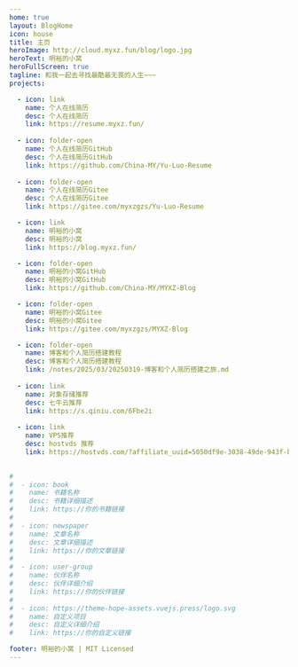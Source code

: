 ```yaml
---
home: true
layout: BlogHome
icon: house
title: 主页
heroImage: http://cloud.myxz.fun/blog/logo.jpg
heroText: 明裕的小窝
heroFullScreen: true
tagline: 和我一起去寻找最酷最无畏的人生~~~
projects:

  - icon: link
    name: 个人在线简历
    desc: 个人在线简历
    link: https://resume.myxz.fun/
    
  - icon: folder-open
    name: 个人在线简历GitHub
    desc: 个人在线简历GitHub
    link: https://github.com/China-MY/Yu-Luo-Resume
    
  - icon: folder-open
    name: 个人在线简历Gitee
    desc: 个人在线简历Gitee
    link: https://gitee.com/myxzgzs/Yu-Luo-Resume

  - icon: link
    name: 明裕的小窝
    desc: 明裕的小窝
    link: https://blog.myxz.fun/

  - icon: folder-open
    name: 明裕的小窝GitHub
    desc: 明裕的小窝GitHub
    link: https://github.com/China-MY/MYXZ-Blog

  - icon: folder-open
    name: 明裕的小窝Gitee
    desc: 明裕的小窝Gitee
    link: https://gitee.com/myxzgzs/MYXZ-Blog

  - icon: folder-open
    name: 博客和个人简历搭建教程
    desc: 博客和个人简历搭建教程
    link: /notes/2025/03/20250319-博客和个人简历搭建之旅.md
      
  - icon: link
    name: 对象存储推荐
    desc: 七牛云推荐
    link: https://s.qiniu.com/6Fbe2i
    
  - icon: link
    name: VPS推荐
    desc: hostvds 推荐
    link: https://hostvds.com/?affiliate_uuid=5050df9e-3038-49de-943f-b1acd6d3bfca

   
#
#  - icon: book
#    name: 书籍名称
#    desc: 书籍详细描述
#    link: https://你的书籍链接
#
#  - icon: newspaper
#    name: 文章名称
#    desc: 文章详细描述
#    link: https://你的文章链接
#
#  - icon: user-group
#    name: 伙伴名称
#    desc: 伙伴详细介绍
#    link: https://你的伙伴链接
#
#  - icon: https://theme-hope-assets.vuejs.press/logo.svg
#    name: 自定义项目
#    desc: 自定义详细介绍
#    link: https://你的自定义链接

footer: 明裕的小窝 | MIT Licensed 
---
```


